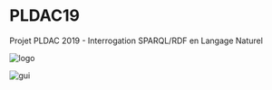 # PLDAC19
Projet PLDAC 2019 - Interrogation SPARQL/RDF en Langage Naturel

![logo](https://github.com/Dorian25/sparquery/gui-examples/sparquery.png)

![gui](https://github.com/Dorian25/sparquery/gui-examples/gui-6.png)
